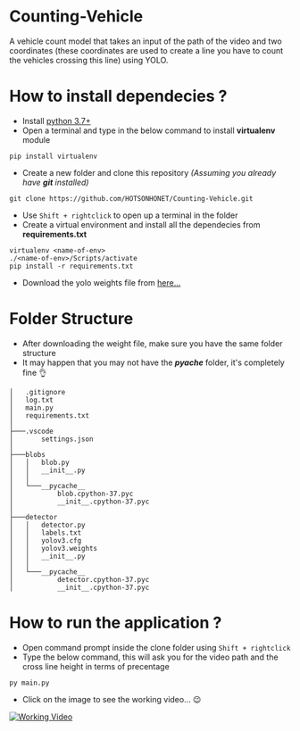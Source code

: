 # Counting-Vehicle

A vehicle count model that takes an input of the path of the video and two coordinates (these coordinates are used to create a line you have to count the vehicles crossing this line) using YOLO.


# How to install dependecies ?

* Install [python 3.7+](https://www.python.org/downloads/release/python-378/)
* Open a terminal and type in the below command to install **virtualenv** module
~~~
pip install virtualenv
~~~

* Create a new folder and clone this repository *(Assuming you already have **git** installed)*
~~~
git clone https://github.com/HOTSONHONET/Counting-Vehicle.git
~~~

* Use `Shift + rightclick` to open up a terminal in the folder
* Create a virtual environment and install all the dependecies from **requirements.txt**
~~~
virtualenv <name-of-env>
./<name-of-env>/Scripts/activate
pip install -r requirements.txt
~~~

* Download the yolo weights file from [here...](https://drive.google.com/file/d/1hY8edW6v2czNGr0lO4g6urzH6dlKYiT-/view?usp=sharing)


# Folder Structure
* After downloading the weight file, make sure you have the same folder structure
* It may happen that you may not have the *__pyache__* folder, it's completely fine 👌
~~~
│   .gitignore
│   log.txt
│   main.py
│   requirements.txt
│
├───.vscode
│       settings.json
│
├───blobs
│   │   blob.py
│   │   __init__.py
│   │
│   └───__pycache__
│           blob.cpython-37.pyc
│           __init__.cpython-37.pyc
│
├───detector
│   │   detector.py
│   │   labels.txt
│   │   yolov3.cfg
│   │   yolov3.weights
│   │   __init__.py
│   │
│   └───__pycache__
│           detector.cpython-37.pyc
│           __init__.cpython-37.pyc
~~~


# How to run the application ?
* Open command prompt inside the clone folder using `Shift + rightclick`
* Type the below command, this will ask you for the video path and the cross line height in terms of precentage
~~~
py main.py
~~~
* Click on the image to see the working video... 😉

[![Working Video](https://user-images.githubusercontent.com/56304060/112906740-4b106c00-910a-11eb-820a-0d8cc1acb9ac.png)](https://user-images.githubusercontent.com/56304060/112905094-7b0a4000-9107-11eb-9e5c-96b7d6a4fabe.mp4)
